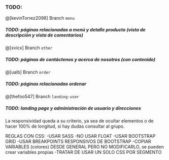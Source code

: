 ### TODO:

@[kevinTorrez2098] Branch `menu`
##### TODO: páginas relacionadas a menú y detalle producto (vista de descripción y vista de comentarios)
@[xvicx] Branch `other`
##### TODO: páginas de contáctenos y acerca de nosotros (con contenido)
@[ualb] Branch `order`
##### TODO: páginas relacionadas ordenar
@[thefoo547] Branch `landing-user`
##### TODO: landing page y administración de usuario y direcciones

La responsividad queda a su criterio, ya sea de ocultar elementos o de hacer 100% de longitud, si hay dudas consultar al grupo. 

REGLAS CON CSS:
-USAR SASS
-NO USAR FLOAT
-USAR BOOTSTRAP GRID
-USAR BREAKPOINTS RESPONSIVOS DE BOOTSTRAP
-COPIAR VARIABLES (colores) DESDE GENERAL PERO NO MODIFICARLO, se pueden crear variables propias
-TRATAR DE USAR UN SOLO CSS POR SEGMENTO
